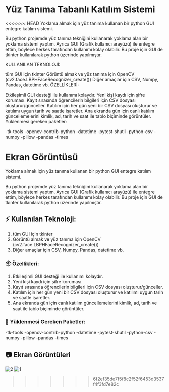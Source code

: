 # Yüz Tanıma Tabanlı Katılım Sistemi
<<<<<<< HEAD
Yoklama almak için yüz tanıma kullanan bir python GUI entegre katılım sistemi.

Bu python projemde yüz tanıma tekniğini kullanarak yoklama alan bir yoklama sistemi yaptım. Ayrıca GUI (Grafik kullanıcı arayüzü) ile entegre ettim, böylece herkes tarafından kullanımı kolay olabilir. Bu proje için GUI de tkinter kullanılarak python üzerinde yapılmıştır.

KULLANILAN TEKNOLOJİ:

tüm GUI için tkinter
Görüntü almak ve yüz tanıma için OpenCV (cv2.face.LBPHFaceRecognizer_create())
Diğer amaçlar için CSV, Numpy, Pandas, datetime vb.
ÖZELLİKLERİ:

Etkileşimli GUI desteği ile kullanımı kolaydır.
Yeni kişi kaydı için şifre koruması.
Kayıt sırasında öğrencilerin bilgileri için CSV dosyası oluşturur/günceller.
Katılım için her gün yeni bir CSV dosyası oluşturur ve katılımı uygun tarih ve saatle işaretler.
Ana ekranda gün için canlı katılım güncellemelerini kimlik, ad, tarih ve saat ile tablo biçiminde görüntüler.
Yüklenmesi gereken paketler:

-tk-tools -opencv-contrib-python -datetime -pytest-shutil -python-csv -numpy -pillow -pandas -times

Ekran Görüntüsü
=======

Yoklama almak için yüz tanıma kullanan bir python GUI entegre katılım sistemi.

Bu python projemde yüz tanıma tekniğini kullanarak yoklama alan bir yoklama sistemi yaptım. Ayrıca GUI (Grafik kullanıcı arayüzü) ile entegre ettim, böylece herkes tarafından kullanımı kolay olabilir. Bu proje için GUI de tkinter kullanılarak python üzerinde yapılmıştır.

## :zap: Kullanılan Teknoloji:
1) tüm GUI için tkinter
2) Görüntü almak ve yüz tanıma için OpenCV (cv2.face.LBPHFaceRecognizer_create())
3) Diğer amaçlar için CSV, Numpy, Pandas, datetime vb.

###  :package: Özellikleri:
1) Etkileşimli GUI desteği ile kullanımı kolaydır.
2) Yeni kişi kaydı için şifre koruması.
3) Kayıt sırasında öğrencilerin bilgileri için CSV dosyası oluşturur/günceller.
4) Katılım için her gün yeni bir CSV dosyası oluşturur ve katılımı uygun tarih ve saatle işaretler.
5) Ana ekranda gün için canlı katılım güncellemelerini kimlik, ad, tarih ve saat ile tablo biçiminde görüntüler.

###  :electric_plug: Yüklenmesi Gereken Paketler:

-tk-tools
-opencv-contrib-python
-datetime
-pytest-shutil
-python-csv
-numpy
-pillow 
-pandas
-times



##  :camera: Ekran Görüntüleri




![2](https://github.com/demiromerfaruk/yuz-tanima-tabanli-yoklama-sistemi/assets/138582675/8d59ae3c-2e5a-454c-b2da-c2a0a8d00b5c)
![1](https://github.com/demiromerfaruk/yuz-tanima-tabanli-yoklama-sistemi/assets/138582675/e426056e-7f37-4b08-82d5-74e84021a223)


>>>>>>> 6f2ef35de7f5f8c2f52f6453d3537f4f3fd7e82c
